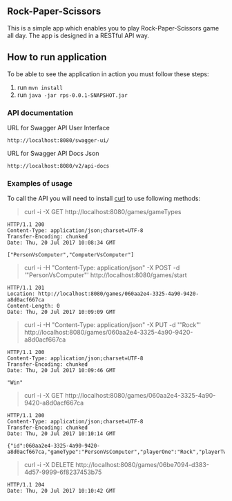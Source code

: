 
Rock-Paper-Scissors
-------------
This is a simple app which enables you to play Rock-Paper-Scissors game all day. The app is designed in a RESTful API way.

## How to run application

To be able to see the application in action you must follow these steps:

1. run `mvn install`
2. run `java -jar rps-0.0.1-SNAPSHOT.jar`

### API documentation

URL for Swagger API User Interface
```
http://localhost:8080/swagger-ui/
```

URL for Swagger API Docs Json
```
http://localhost:8080/v2/api-docs
```

### Examples of usage

To call the API you will need to install [curl](https://curl.se/download.html) to use following methods:

>curl -i -X GET http://localhost:8080/games/gameTypes
```
HTTP/1.1 200
Content-Type: application/json;charset=UTF-8
Transfer-Encoding: chunked
Date: Thu, 20 Jul 2017 10:08:34 GMT

["PersonVsComputer","ComputerVsComputer"]
```

>curl -i -H "Content-Type: application/json" -X POST -d '"PersonVsComputer"' http://localhost:8080/games/start
```
HTTP/1.1 201
Location: http://localhost:8080/games/060aa2e4-3325-4a90-9420-a8d0acf667ca
Content-Length: 0
Date: Thu, 20 Jul 2017 10:09:09 GMT
```

>curl -i -H "Content-Type: application/json" -X PUT -d '"Rock"' http://localhost:8080/games/060aa2e4-3325-4a90-9420-a8d0acf667ca
```
HTTP/1.1 200
Content-Type: application/json;charset=UTF-8
Transfer-Encoding: chunked
Date: Thu, 20 Jul 2017 10:09:46 GMT

"Win"
```
>curl -i -X GET http://localhost:8080/games/060aa2e4-3325-4a90-9420-a8d0acf667ca
```
HTTP/1.1 200
Content-Type: application/json;charset=UTF-8
Transfer-Encoding: chunked
Date: Thu, 20 Jul 2017 10:10:14 GMT

{"id":060aa2e4-3325-4a90-9420-a8d0acf667ca,"gameType":"PersonVsComputer","playerOne":"Rock","playerTwo":"Scissors"}
```
>curl -i -X DELETE http://localhost:8080/games/06be7094-d383-4d57-9999-6f8237453b75
```
HTTP/1.1 204
Date: Thu, 20 Jul 2017 10:10:42 GMT
```